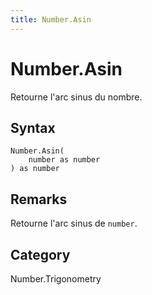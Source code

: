 ```yaml
---
title: Number.Asin
---
```


# Number.Asin


Retourne l&#39;arc sinus du nombre.


## Syntax

```powerquery
Number.Asin(
    number as number
) as number
```


## Remarks

Retourne l'arc sinus de <code>number</code>.



## Category
Number.Trigonometry
